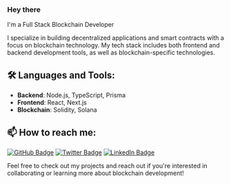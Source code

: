 ### Hey there

I'm a Full Stack Blockchain Developer

I specialize in building decentralized applications and smart contracts with a focus on blockchain technology. My tech stack includes both frontend and backend development tools, as well as blockchain-specific technologies.

## 🛠️ Languages and Tools:

- **Backend**: Node.js, TypeScript, Prisma
- **Frontend**: React, Next.js
- **Blockchain**: Solidity, Solana

## 📫 How to reach me:

[![GitHub Badge](https://img.shields.io/badge/GitHub-iamnas-181717?style=for-the-badge&logo=github)](https://dub.sh/iamnas)
[![Twitter Badge](https://img.shields.io/badge/Twitter-@0xnas__eth-1DA1F2?style=for-the-badge&logo=twitter)](https://dub.sh/0xnas_eth)
[![LinkedIn Badge](https://img.shields.io/badge/LinkedIn-Anaresh%20Rao-0077B5?style=for-the-badge&logo=linkedin)](https://www.linkedin.com/in/anareshrao/)

Feel free to check out my projects and reach out if you're interested in collaborating or learning more about blockchain development!
